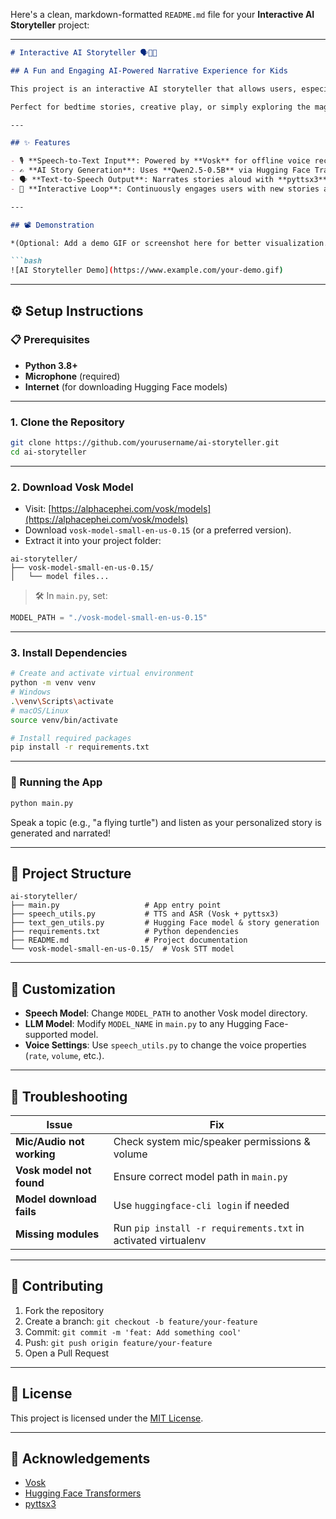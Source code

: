 Here's a clean, markdown-formatted `README.md` file for your **Interactive AI Storyteller** project:

---

````markdown
# Interactive AI Storyteller 🗣️📖✨

## A Fun and Engaging AI-Powered Narrative Experience for Kids

This project is an interactive AI storyteller that allows users, especially children, to engage in a unique storytelling experience. It utilizes speech recognition to capture spoken input, generates imaginative stories using a large language model, and narrates them aloud using text-to-speech.

Perfect for bedtime stories, creative play, or simply exploring the magic of AI, this app offers an immersive and personalized narrative journey.

---

## ✨ Features

- 🎙️ **Speech-to-Text Input**: Powered by **Vosk** for offline voice recognition.
- ✍️ **AI Story Generation**: Uses **Qwen2.5-0.5B** via Hugging Face Transformers to generate child-friendly stories.
- 🗣️ **Text-to-Speech Output**: Narrates stories aloud with **pyttsx3**.
- 🔁 **Interactive Loop**: Continuously engages users with new stories and input prompts.

---

## 📽️ Demonstration

*(Optional: Add a demo GIF or screenshot here for better visualization.)*

```bash
![AI Storyteller Demo](https://www.example.com/your-demo.gif)
````

---

## ⚙️ Setup Instructions

### 📋 Prerequisites

* **Python 3.8+**
* **Microphone** (required)
* **Internet** (for downloading Hugging Face models)

---

### 1. Clone the Repository

```bash
git clone https://github.com/yourusername/ai-storyteller.git
cd ai-storyteller
```

---

### 2. Download Vosk Model

* Visit: [https://alphacephei.com/vosk/models](https://alphacephei.com/vosk/models)
* Download `vosk-model-small-en-us-0.15` (or a preferred version).
* Extract it into your project folder:

```
ai-storyteller/
├── vosk-model-small-en-us-0.15/
│   └── model files...
```

> 🛠️ In `main.py`, set:

```python
MODEL_PATH = "./vosk-model-small-en-us-0.15"
```

---

### 3. Install Dependencies

```bash
# Create and activate virtual environment
python -m venv venv
# Windows
.\venv\Scripts\activate
# macOS/Linux
source venv/bin/activate

# Install required packages
pip install -r requirements.txt
```

---

### 🚀 Running the App

```bash
python main.py
```

Speak a topic (e.g., "a flying turtle") and listen as your personalized story is generated and narrated!

---

## 📁 Project Structure

```
ai-storyteller/
├── main.py                   # App entry point
├── speech_utils.py           # TTS and ASR (Vosk + pyttsx3)
├── text_gen_utils.py         # Hugging Face model & story generation
├── requirements.txt          # Python dependencies
├── README.md                 # Project documentation
└── vosk-model-small-en-us-0.15/  # Vosk STT model
```

---

## 🔧 Customization

* **Speech Model**: Change `MODEL_PATH` to another Vosk model directory.
* **LLM Model**: Modify `MODEL_NAME` in `main.py` to any Hugging Face-supported model.
* **Voice Settings**: Use `speech_utils.py` to change the voice properties (`rate`, `volume`, etc.).

---

## 🧰 Troubleshooting

| Issue                     | Fix                                                           |
| ------------------------- | ------------------------------------------------------------- |
| **Mic/Audio not working** | Check system mic/speaker permissions & volume                 |
| **Vosk model not found**  | Ensure correct model path in `main.py`                        |
| **Model download fails**  | Use `huggingface-cli login` if needed                         |
| **Missing modules**       | Run `pip install -r requirements.txt` in activated virtualenv |

---

## 🤝 Contributing

1. Fork the repository
2. Create a branch: `git checkout -b feature/your-feature`
3. Commit: `git commit -m 'feat: Add something cool'`
4. Push: `git push origin feature/your-feature`
5. Open a Pull Request

---

## 📜 License

This project is licensed under the [MIT License](LICENSE).

---

## 🙏 Acknowledgements

* [Vosk](https://alphacephei.com/vosk/)
* [Hugging Face Transformers](https://huggingface.co/)
* [pyttsx3](https://pypi.org/project/pyttsx3/)


